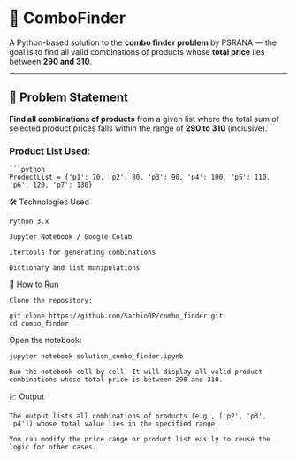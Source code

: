 # 🧩 ComboFinder

A Python-based solution to the **combo finder problem** by PSRANA — the goal is to find all valid combinations of products whose **total price** lies between **290 and 310**.

---

## 📌 Problem Statement

**Find all combinations of products** from a given list where the total sum of selected product prices falls within the range of **290 to 310** (inclusive).

### Product List Used:
    ```python
    ProductList = {'p1': 70, 'p2': 80, 'p3': 90, 'p4': 100, 'p5': 110, 'p6': 120, 'p7': 130}

🛠 Technologies Used

    Python 3.x

    Jupyter Notebook / Google Colab

    itertools for generating combinations

    Dictionary and list manipulations

🚀 How to Run

    Clone the repository:

    git clone https://github.com/Sachin0P/combo_finder.git
    cd combo_finder

Open the notebook:

    jupyter notebook solution_combo_finder.ipynb

    Run the notebook cell-by-cell. It will display all valid product combinations whose total price is between 290 and 310.

📈 Output

    The output lists all combinations of products (e.g., ['p2', 'p3', 'p4']) whose total value lies in the specified range.

    You can modify the price range or product list easily to reuse the logic for other cases.
